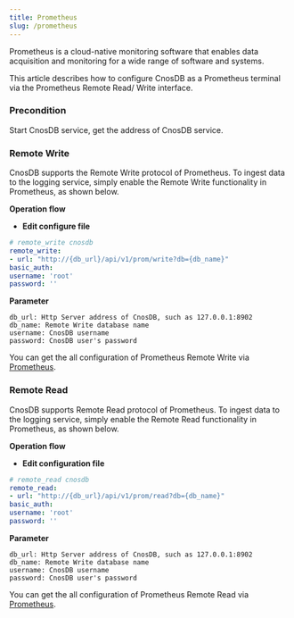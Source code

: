 ```yaml
---
title: Prometheus
slug: /prometheus
---
```


Prometheus is a cloud-native monitoring software that enables data acquisition and monitoring for a wide range of software and systems.

This article describes how to configure CnosDB as a Prometheus terminal via the Prometheus Remote Read/ Write interface.

### Precondition

Start CnosDB service, get the address of  CnosDB service.

### Remote Write

CnosDB supports the Remote Write protocol of Prometheus. To ingest data to the logging service, simply enable the Remote Write functionality in Prometheus, as shown below.

**Operation flow**

- **Edit configure file**

```yaml
# remote_write cnosdb
remote_write:
- url: "http://{db_url}/api/v1/prom/write?db={db_name}"
basic_auth:
username: 'root'
password: ''
```

**Parameter**

```
db_url: Http Server address of CnosDB, such as 127.0.0.1:8902
db_name: Remote Write database name
username: CnosDB username
password: CnosDB user's password
```

You can get the all configuration of Prometheus Remote Write via [Prometheus](https://prometheus.io/docs/prometheus/latest/configuration/configuration/?spm=a2c4g.11186623.0.0.231f780eoLUxCY#remote_write).

### Remote Read

CnosDB supports Remote Read protocol of Prometheus. To ingest data to the logging service, simply enable the Remote Read functionality in Prometheus, as shown below.

**Operation flow**

- **Edit configuration file**

```yaml
# remote_read cnosdb
remote_read:
- url: "http://{db_url}/api/v1/prom/read?db={db_name}"
basic_auth:
username: 'root'
password: ''
```

**Parameter**

```
db_url: Http Server address of CnosDB, such as 127.0.0.1:8902
db_name: Remote Write database name
username: CnosDB username
password: CnosDB user's password
```

You can get the all configuration of Prometheus Remote Read via [Prometheus](https://prometheus.io/docs/prometheus/latest/configuration/configuration/?spm=a2c4g.11186623.0.0.231f780eoLUxCY#remote_read).
